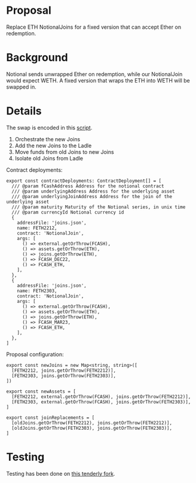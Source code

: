 # Proposal
Replace ETH NotionalJoins for a fixed version that can accept Ether on redemption.

# Background

Notional sends unwrapped Ether on redemption, while our NotionalJoin would expect WETH. A fixed version that wraps the ETH into WETH will be swapped in.

# Details

The swap is encoded in this [script](https://github.com/yieldprotocol/environments-v2/blob/014a25bc6538a8800a2cb8e070f9010933b42604/scripts/governance/replace/notionalJoins/replaceNotionalJoins.ts).

1. Orchestrate the new Joins
2. Add the new Joins to the Ladle
3. Move funds from old Joins to new Joins
4. Isolate old Joins from Ladle

Contract deployments:
```
export const contractDeployments: ContractDeployment[] = [
  /// @param fCashAddress Address for the notional contract
  /// @param underlyingAddress Address for the underlying asset
  /// @param underlyingJoinAddress Address for the join of the underlying asset
  /// @param maturity Maturity of the Notional series, in unix time
  /// @param currencyId Notional currency id
  {
    addressFile: 'joins.json',
    name: FETH2212,
    contract: 'NotionalJoin',
    args: [
      () => external.getOrThrow(FCASH),
      () => assets.getOrThrow(ETH),
      () => joins.getOrThrow(ETH),
      () => FCASH_DEC22,
      () => FCASH_ETH,
    ],
  },
  {
    addressFile: 'joins.json',
    name: FETH2303,
    contract: 'NotionalJoin',
    args: [
      () => external.getOrThrow(FCASH),
      () => assets.getOrThrow(ETH),
      () => joins.getOrThrow(ETH),
      () => FCASH_MAR23,
      () => FCASH_ETH,
    ],
  },
]
```

Proposal configuration:
```
export const newJoins = new Map<string, string>([
  [FETH2212, joins.getOrThrow(FETH2212)],
  [FETH2303, joins.getOrThrow(FETH2303)],
])

export const newAssets = [
  [FETH2212, external.getOrThrow(FCASH), joins.getOrThrow(FETH2212)],
  [FETH2303, external.getOrThrow(FCASH), joins.getOrThrow(FETH2303)],
]

export const joinReplacements = [
  [oldJoins.getOrThrow(FETH2212), joins.getOrThrow(FETH2212)],
  [oldJoins.getOrThrow(FETH2303), joins.getOrThrow(FETH2303)],
]
```

# Testing

Testing has been done on [this tenderly fork]().
